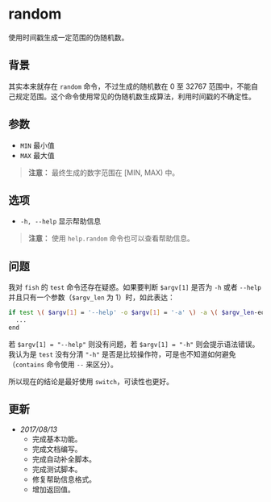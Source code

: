 # random

使用时间戳生成一定范围的伪随机数。

## 背景

其实本来就存在 `random` 命令，不过生成的随机数在 0 至 32767 范围中，不能自己规定范围。这个命令使用常见的伪随机数生成算法，利用时间戳的不确定性。

## 参数

* `MIN` 最小值
* `MAX` 最大值

> **注意：** 最终生成的数字范围在 [MIN, MAX) 中。

## 选项

* `-h, --help` 显示帮助信息

> **注意：** 使用 `help.random` 命令也可以查看帮助信息。

## 问题

我对 `fish` 的 `test` 命令还存在疑惑。如果要判断 `$argv[1]` 是否为 `-h` 或者 `--help` 并且只有一个参数（`$argv_len` 为 1）时，如此表达：

```sh
if test \( $argv[1] = '--help' -o $argv[1] = '-a' \) -a \( $argv_len-eq 1 \)
  ...
end
```

若 `$argv[1] = "--help"` 则没有问题，若 `$argv[1] = "-h"` 则会提示语法错误。我认为是 `test` 没有分清 `"-h"` 是否是比较操作符，可是也不知道如何避免（`contains` 命令使用 `--` 来区分）。

所以现在的结论是最好使用 `switch`，可读性也更好。

## 更新

* _2017/08/13_
  * 完成基本功能。
  * 完成文档编写。
  * 完成自动补全脚本。
  * 完成测试脚本。
  * 修复帮助信息格式。
  * 增加返回值。

